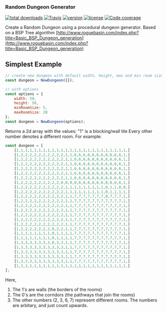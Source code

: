 ### Random Dungeon Generator

[![total downloads](https://img.shields.io/npm/dt/random-dungeon-generator.svg)](https://www.npmjs.com/package/random-dungeon-generator) [![Travis](https://img.shields.io/travis/Matthew-Burfield/random-dungeon-generator.svg)](https://travis-ci.org/Matthew-Burfield/random-dungeon-generator) [![version](https://img.shields.io/npm/v/random-dungeon-generator.svg)](https://www.npmjs.com/package/random-dungeon-generator) [![license](https://img.shields.io/npm/l/random-dungeon-generator.svg)](https://www.npmjs.com/package/random-dungeon-generator) [![Code coverage](https://img.shields.io/codecov/c/github/Matthew-Burfield/random-dungeon-generator.svg)](https://www.npmjs.com/package/random-dungeon-generator)

Create a Random Dungeon using a procedural dungeon generator.
Based on a BSP Tree algorithm [http://www.roguebasin.com/index.php?title=Basic_BSP_Dungeon_generation](http://www.roguebasin.com/index.php?title=Basic_BSP_Dungeon_generation)

## Simplest Example

```javascript
// create new dungeon with default width, height, max and min room size
const dungeon = NewDungeon({});
```

```javascript
// with options
const options = {
    width: 50,
    height: 50,
    minRoomSize: 5,
    maxRoomSize: 20
};
const dungeon = NewDungeon(options);
```

Returns a 2d array with the values:
    "1" is a blocking/wall tile
    Every other number denotes a different room. For example:

```javascript
const dungeon = [
    [1,1,1,1,1,1,1,1,1,1,1,1,1,1,1,1,1,1,1,1,1,1,1,1,1,]
    [1,2,2,2,2,2,2,2,2,2,2,1,1,6,6,6,6,6,6,6,6,6,6,6,1,]
    [1,2,2,2,2,2,2,2,2,2,2,1,1,6,6,6,6,6,6,6,6,6,6,6,1,]
    [1,2,2,2,2,2,2,2,2,2,2,1,1,6,6,6,6,6,6,6,6,6,6,6,1,]
    [1,2,2,2,2,2,2,2,2,2,2,1,1,6,6,6,6,6,6,6,6,6,6,6,1,]
    [1,2,2,2,2,2,2,2,2,2,2,1,1,6,6,6,6,6,6,6,6,6,6,6,1,]
    [1,2,2,2,2,2,2,2,2,2,2,1,1,6,6,6,6,6,6,6,6,6,6,6,1,]
    [1,2,2,2,2,2,2,2,2,2,0,0,0,0,6,6,6,6,6,6,0,6,6,6,1,]
    [1,2,2,2,2,2,2,2,2,2,2,1,1,1,1,1,1,1,1,1,0,1,1,0,0,]
    [1,2,2,2,2,2,2,2,2,2,2,1,1,1,1,1,1,1,1,1,0,1,1,1,1,]
    [1,2,2,2,2,2,2,2,2,2,2,1,1,7,7,7,7,7,7,7,0,7,7,7,1,]
    [1,2,2,2,2,2,2,2,2,2,2,1,1,7,7,7,7,7,7,7,7,7,7,7,1,]
    [1,2,2,2,2,2,2,2,2,2,2,1,1,7,7,7,7,7,7,7,7,7,7,7,1,]
    [1,2,2,2,2,2,2,2,2,2,2,1,1,7,7,7,7,7,7,7,7,7,7,7,1,]
    [1,2,2,2,2,2,2,2,2,2,2,1,1,7,7,7,7,7,7,7,7,7,7,7,1,]
    [1,2,2,2,2,2,2,2,2,2,2,1,1,7,7,7,7,7,7,7,7,7,7,7,1,]
    [1,2,2,2,2,2,2,2,2,2,2,1,1,7,7,7,7,7,7,7,7,7,7,7,1,]
    [1,2,2,2,2,2,2,2,0,2,2,1,1,7,7,7,7,7,7,7,7,7,7,7,1,]
    [1,1,1,1,1,1,1,1,0,1,1,1,1,7,7,7,7,7,7,7,7,7,7,7,1,]
    [1,1,1,1,1,1,1,1,0,1,1,1,1,7,7,7,7,7,7,7,7,7,7,7,1,]
    [1,3,3,3,3,3,3,3,0,3,3,1,1,7,7,7,7,7,7,7,7,7,7,7,1,]
    [1,3,3,3,3,3,3,3,3,3,3,1,1,7,7,7,7,7,7,7,7,7,7,7,1,]
    [1,3,3,3,3,3,3,3,3,3,3,1,1,7,7,7,7,7,7,7,7,7,7,7,1,]
    [1,3,3,3,3,3,3,3,3,3,3,1,1,7,7,7,7,7,7,7,7,7,7,7,1,]
    [1,3,3,3,3,3,3,3,3,3,3,1,1,7,7,7,7,7,7,7,7,7,7,7,1,]
    [1,1,1,1,1,1,1,1,1,1,1,1,1,1,1,1,1,1,1,1,1,1,1,1,1,]
];
```

Here, 
1. The 1's are walls (the borders of the rooms)
2. The 0's are the corridors (the pathways that join the rooms)
3. The other numbers (2, 3, 6, 7) represent different rooms. The numbers are arbitary, and just count upwards.

